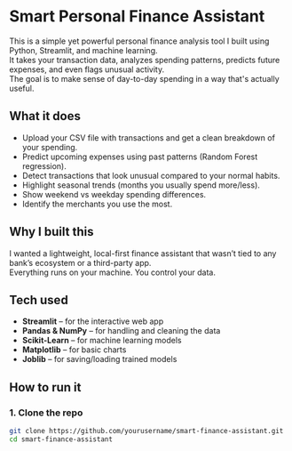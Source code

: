 # Smart Personal Finance Assistant

This is a simple yet powerful personal finance analysis tool I built using Python, Streamlit, and machine learning.  
It takes your transaction data, analyzes spending patterns, predicts future expenses, and even flags unusual activity.  
The goal is to make sense of day-to-day spending in a way that's actually useful.

## What it does
- Upload your CSV file with transactions and get a clean breakdown of your spending.
- Predict upcoming expenses using past patterns (Random Forest regression).
- Detect transactions that look unusual compared to your normal habits.
- Highlight seasonal trends (months you usually spend more/less).
- Show weekend vs weekday spending differences.
- Identify the merchants you use the most.

## Why I built this
I wanted a lightweight, local-first finance assistant that wasn’t tied to any bank’s ecosystem or a third-party app.  
Everything runs on your machine. You control your data.

## Tech used
- **Streamlit** – for the interactive web app
- **Pandas & NumPy** – for handling and cleaning the data
- **Scikit-Learn** – for machine learning models
- **Matplotlib** – for basic charts
- **Joblib** – for saving/loading trained models

## How to run it

### 1. Clone the repo
```bash
git clone https://github.com/yourusername/smart-finance-assistant.git
cd smart-finance-assistant
